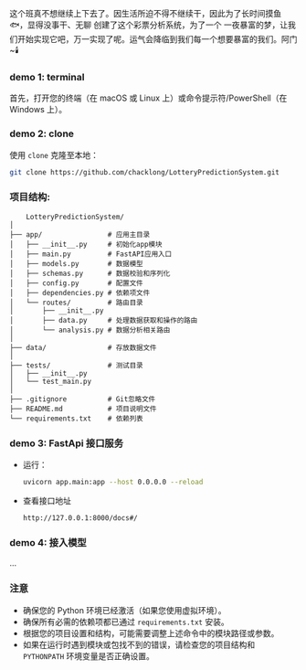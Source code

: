 这个班真不想继续上下去了。因生活所迫不得不继续干，因此为了长时间摸鱼🐟，显得没事干、无聊 创建了这个彩票分析系统，为了一个 一夜暴富的梦，让我们开始实现它吧，万一实现了呢。运气会降临到我们每一个想要暴富的我们。阿门~🕯️

### demo 1: terminal

首先，打开您的终端（在 macOS 或 Linux 上）或命令提示符/PowerShell（在 Windows 上）。

### demo 2: clone

使用 `clone` 克隆至本地：

```sh
git clone https://github.com/chacklong/LotteryPredictionSystem.git
```
### 项目结构:
```
    LotteryPredictionSystem/
│
├── app/                # 应用主目录
│   ├── __init__.py     # 初始化app模块
│   ├── main.py         # FastAPI应用入口
│   ├── models.py       # 数据模型
│   ├── schemas.py      # 数据校验和序列化
│   ├── config.py       # 配置文件
│   ├── dependencies.py # 依赖项文件
│   └── routes/         # 路由目录
│       ├── __init__.py
│       ├── data.py     # 处理数据获取和操作的路由
│       └── analysis.py # 数据分析相关路由
│
├── data/               # 存放数据文件
│
├── tests/              # 测试目录
│   ├── __init__.py
│   └── test_main.py
│
├── .gitignore          # Git忽略文件
├── README.md           # 项目说明文件
└── requirements.txt    # 依赖列表
```

### demo 3: FastApi 接口服务

- 运行：

    ```sh
    uvicorn app.main:app --host 0.0.0.0 --reload
    ```
- 查看接口地址
    ```
    http://127.0.0.1:8000/docs#/
    ```

### demo 4: 接入模型
...

### 注意

- 确保您的 Python 环境已经激活（如果您使用虚拟环境）。
- 确保所有必需的依赖项都已通过 `requirements.txt` 安装。
- 根据您的项目设置和结构，可能需要调整上述命令中的模块路径或参数。
- 如果在运行时遇到模块或包找不到的错误，请检查您的项目结构和 `PYTHONPATH` 环境变量是否正确设置。
